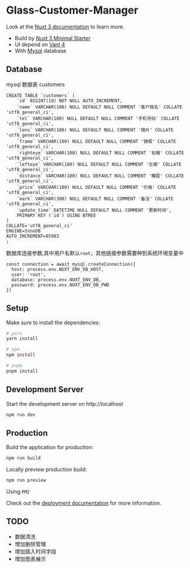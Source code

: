 # Glass-Customer-Manager

Look at the [Nuxt 3 documentation](https://nuxt.com/docs/getting-started/introduction) to learn more.

- Build by [Nuxt 3 Minimal Starter](https://nuxt.new/)
- UI depend on [Vant 4](https://vant-ui.github.io/vant/#/zh-CN)
- With [Mysql]() database

## Database

mysql 数据表 customers

```
CREATE TABLE `customers` (
	`id` BIGINT(19) NOT NULL AUTO_INCREMENT,
	`name` VARCHAR(100) NULL DEFAULT NULL COMMENT '客户姓名' COLLATE 'utf8_general_ci',
	`tel` VARCHAR(100) NULL DEFAULT NULL COMMENT '手机号码' COLLATE 'utf8_general_ci',
	`lens` VARCHAR(100) NULL DEFAULT NULL COMMENT '镜片' COLLATE 'utf8_general_ci',
	`frame` VARCHAR(100) NULL DEFAULT NULL COMMENT '镜框' COLLATE 'utf8_general_ci',
	`righteye` VARCHAR(100) NULL DEFAULT NULL COMMENT '右眼' COLLATE 'utf8_general_ci',
	`lefteye` VARCHAR(100) NULL DEFAULT NULL COMMENT '左眼' COLLATE 'utf8_general_ci',
	`distance` VARCHAR(100) NULL DEFAULT NULL COMMENT '瞳距' COLLATE 'utf8_general_ci',
	`price` VARCHAR(100) NULL DEFAULT NULL COMMENT '价格' COLLATE 'utf8_general_ci',
	`mark` VARCHAR(300) NULL DEFAULT NULL COMMENT '备注' COLLATE 'utf8_general_ci',
	`update_time` DATETIME NULL DEFAULT NULL COMMENT '更新时间',
	PRIMARY KEY (`id`) USING BTREE
)
COLLATE='utf8_general_ci'
ENGINE=InnoDB
AUTO_INCREMENT=85983
;
```

数据库连接参数,其中用户名默认`root`，其他链接参数需要种到系统环境变量中

```
const connection = await mysql.createConnection({
  host: process.env.NUXT_ENV_DB_HOST,
  user: 'root',
  database: process.env.NUXT_ENV_DB,
  password: process.env.NUXT_ENV_DB_PWD
})
```

## Setup

Make sure to install the dependencies:

```bash
# yarn
yarn install

# npm
npm install

# pnpm
pnpm install
```

## Development Server

Start the development server on http://localhost

```bash
npm run dev
```

## Production

Build the application for production:

```bash
npm run build
```

Locally preview production build:

```bash
npm run preview
```

Using `PM2`

Check out the [deployment documentation](https://nuxt.com/docs/getting-started/deployment) for more information.


## TODO 
* 数据清洗
* 增加删除管理
* 增加插入时间字段
* 增加图表展示
